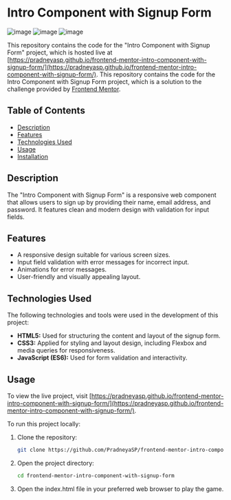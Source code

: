 # Intro Component with Signup Form
![image](https://github.com/PradneyaSP/frontend-mentor-intro-component-with-signup-form/assets/122717386/b6eadbb8-be63-41d6-b6e6-498184ad60bf)
![image](https://github.com/PradneyaSP/frontend-mentor-intro-component-with-signup-form/assets/122717386/b99eaa98-0394-4bf6-9b62-5fd2ad3b8e30)
![image](https://github.com/PradneyaSP/frontend-mentor-intro-component-with-signup-form/assets/122717386/f76dc56c-da78-456f-9c37-f366c3b845c8)

This repository contains the code for the "Intro Component with Signup Form" project, which is hosted live at [https://pradneyasp.github.io/frontend-mentor-intro-component-with-signup-form/](https://pradneyasp.github.io/frontend-mentor-intro-component-with-signup-form/).
This repository contains the code for the Intro Component with Signup Form project, which is a solution to the challenge provided by [Frontend Mentor](https://www.frontendmentor.io/).

## Table of Contents

- [Description](#description)
- [Features](#features)
- [Technologies Used](#technologies-used)
- [Usage](#usage)
- [Installation](#installation)

## Description

The "Intro Component with Signup Form" is a responsive web component that allows users to sign up by providing their name, email address, and password. It features clean and modern design with validation for input fields.

## Features

- A responsive design suitable for various screen sizes.
- Input field validation with error messages for incorrect input.
- Animations for error messages.
- User-friendly and visually appealing layout.

## Technologies Used

The following technologies and tools were used in the development of this project:

- **HTML5:** Used for structuring the content and layout of the signup form.
- **CSS3:** Applied for styling and layout design, including Flexbox and media queries for responsiveness.
- **JavaScript (ES6):** Used for form validation and interactivity.

## Usage

To view the live project, visit [https://pradneyasp.github.io/frontend-mentor-intro-component-with-signup-form/](https://pradneyasp.github.io/frontend-mentor-intro-component-with-signup-form/).

To run this project locally:

1. Clone the repository:

   ```bash
   git clone https://github.com/PradneyaSP/frontend-mentor-intro-component-with-signup-form.git
   ```

2. Open the project directory:

   ```bash
   cd frontend-mentor-intro-component-with-signup-form
   ```
   
3. Open the index.html file in your preferred web browser to play the game.
